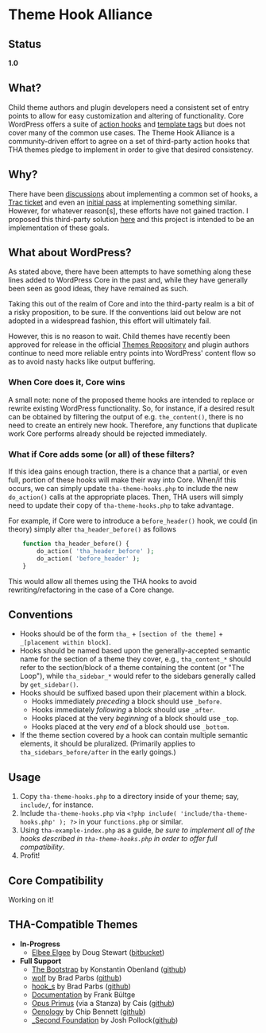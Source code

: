 # Theme Hook Alliance #

## Status ##
**1.0**

## What? ##
Child theme authors and plugin developers need a consistent set of entry points to allow for easy customization and altering of functionality. Core WordPress offers a suite of [action hooks](http://codex.wordpress.org/Plugin_API/Action_Reference/) and [template tags](http://codex.wordpress.org/Template_tags) but does not cover many of the common use cases. The Theme Hook Alliance is a community-driven effort to agree on a set of third-party action hooks that THA themes pledge to implement in order to give that desired consistency.

## Why? ##
There have been [discussions](http://www.wptavern.com/forum/themes-templates/494-standard-theme-hook-names.html) about implementing a common set of hooks, a [Trac ticket](http://core.trac.wordpress.org/ticket/18561#comment:92) and even an [initial pass](http://codex.wordpress.org/User_talk:Dcole07) at implementing something similar. However, for whatever reason[s], these efforts have not gained traction. I proposed this third-party solution [here](http://literalbarrage.org/blog/2012/06/29/wordpress-theme-hook-alliance) and this project is intended to be an implementation of these goals.

## What about WordPress? ##
As stated above, there have been attempts to have something along these lines added to WordPress Core in the past and, while they have generally been seen as good ideas, they have remained as such.

Taking this out of the realm of Core and into the third-party realm is a bit of a risky proposition, to be sure. If the conventions laid out below are not adopted in a widespread fashion, this effort will ultimately fail.

However, this is no reason to wait. Child themes have recently been approved for release in the official [Themes Repository](http://wordpress.org/extend/themes) and plugin authors continue to need more reliable entry points into WordPress' content flow so as to avoid nasty hacks like output buffering.

### When Core does it, Core wins ###
A small note: none of the proposed theme hooks are intended to replace or rewrite existing WordPress functionality. So, for instance, if a desired result can be obtained by filtering the output of e.g. `the_content()`, there is no need to create an entirely new hook. Therefore, any functions that duplicate work Core performs already should be rejected immediately.

### What if Core adds some (or all) of these filters? ###
If this idea gains enough traction, there is a chance that a partial, or even full, portion of these hooks will make their way into Core. When/if this occurs, we can simply update `tha-theme-hooks.php` to include the new `do_action()` calls at the appropriate places. Then, THA users will simply need to update their copy of `tha-theme-hooks.php` to take advantage.

For example, if Core were to introduce a `before_header()` hook, we could (in theory) simply alter `tha_header_before()` as follows

```php
	function tha_header_before() {
		do_action( 'tha_header_before' );
		do_action( 'before_header' );
	}
```

This would allow all themes using the THA hooks to avoid rewriting/refactoring in the case of a Core change.

## Conventions ##

* Hooks should be of the form 	`tha_` + `[section of the theme]` + `_[placement within block]`.
* Hooks should be named based upon the generally-accepted semantic name for the section of a theme they cover, e.g., `tha_content_*` should refer to the section/block of a theme containing the content (or "The Loop"), while `tha_sidebar_*` would refer to the sidebars generally called by `get_sidebar()`.
* Hooks should be suffixed based upon their placement within a block.
	* Hooks immediately *preceding* a block should use `_before`.
	* Hooks immediately *following* a block should use `_after`.
	* Hooks placed at the very *beginning* of a block should use `_top`.
	* Hooks placed at the very *end* of a block should use `_bottom`.
* If the theme section covered by a hook can contain multiple semantic elements, it should be pluralized. (Primarily applies to `tha_sidebars_before/after` in the early goings.)

## Usage ##

1. Copy `tha-theme-hooks.php` to a directory inside of your theme; say, `include/`, for instance.
2. Include `tha-theme-hooks.php` via `<?php include( 'include/tha-theme-hooks.php' ); ?>` in your `functions.php` or similar.
3. Using `tha-example-index.php` as a guide, *be sure to implement all of the hooks described in `tha-theme-hooks.php` in order to offer full compatibility*.
4. Profit!

## Core Compatibility ##
Working on it!

## THA-Compatible Themes ##
* **In-Progress**
	* [Elbee Elgee](http://literalbarrage.org/blog/code/elbee-elgee) by Doug Stewart ([bitbucket](https://bitbucket.org/zamoose/elbee-elgee))
* **Full Support**
	* [The Bootstrap](http://wordpress.org/extend/themes/the-bootstrap) by Konstantin Obenland ([github](https://github.com/obenland/the-bootstrap))
	* [wolf](https://github.com/bradp/wolf) by Brad Parbs ([github](https://github.com/bradp/wolf))
	* [hook_s](https://github.com/bradp/hook_s) by Brad Parbs ([github](https://github.com/bradp/hook_s))
	* [Documentation](https://github.com/bueltge/Documentation) by Frank Bültge
	* [Opus Primus](http://wordpress.org/extend/themes/opus-primus) (via a Stanza) by Cais ([github](https://github.com/Cais/opus-primus))
	* [Oenology](http://www.chipbennett.net/themes/oenology/) by Chip Bennett ([github](https://github.com/chipbennett/oenology))
	* [_Second Foundation](http://complexwaveform.com/secondfoundation) by Josh Pollock([github](https://github.com/Shelob9/_second_foundation))
